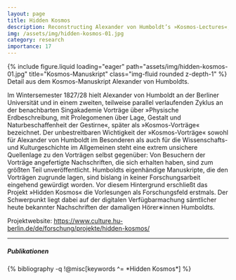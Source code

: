 ```yaml
---
layout: page
title: Hidden Kosmos
description: Reconstructing Alexander von Humboldt’s »Kosmos-Lectures«, 2014&ndash;2016
img: /assets/img/hidden-kosmos-01.jpg
category: research
importance: 17
---
```


<div class="row">
    <div class="col-sm mt-3 mt-md-0">
        {% include figure.liquid loading="eager" path="assets/img/hidden-kosmos-01.jpg" title="Kosmos-Manuskript" class="img-fluid rounded z-depth-1" %}
    </div>
</div>
<div class="caption">
    Detail aus dem Kosmos-Manuskript Alexander von Humboldts.
</div>

Im Wintersemester 1827/28 hielt Alexander von Humboldt an der Berliner
Universität und in einem zweiten, teilweise parallel verlaufenden Zyklus an der
benachbarten Singakademie Vorträge über »Physische Erdbeschreibung, mit
Prolegomenen über Lage, Gestalt und Naturbeschaffenheit der Gestirne«, später
als »Kosmos-Vorträge« bezeichnet. Der unbestreitbaren Wichtigkeit der
»Kosmos-Vorträge« sowohl für Alexander von Humboldt im Besonderen als auch für
die Wissenschafts- und Kulturgeschichte im Allgemeinen steht eine extrem
unsichere Quellenlage zu den Vorträgen selbst gegenüber: Von Besuchern der
Vorträge angefertigte Nachschriften, die sich erhalten haben, sind zum größten
Teil unveröffentlicht. Humboldts eigenhändige Manuskripte, die den Vorträgen
zugrunde lagen, sind bislang in keiner Forschungsarbeit eingehend gewürdigt
worden. Vor diesem Hintergrund erschließt das Projekt »Hidden Kosmos« die
Vorlesungen als Forschungsfeld erstmals. Der Schwerpunkt liegt dabei auf der
digitalen Verfügbarmachung sämtlicher heute bekannter Nachschriften der
damaligen Hörer&lowast;innen Humboldts.

Projektwebsite: <a href="https://www.culture.hu-berlin.de/de/forschung/projekte/hidden-kosmos/" target="_blank">https://www.culture.hu-berlin.de/de/forschung/projekte/hidden-kosmos/</a>

---

<div class="publications">                                                      
  <h5>Publikationen</h5>                                                        
  {% bibliography -q !@misc[keywords ^= *Hidden Kosmos*] %}                   
</div>         
